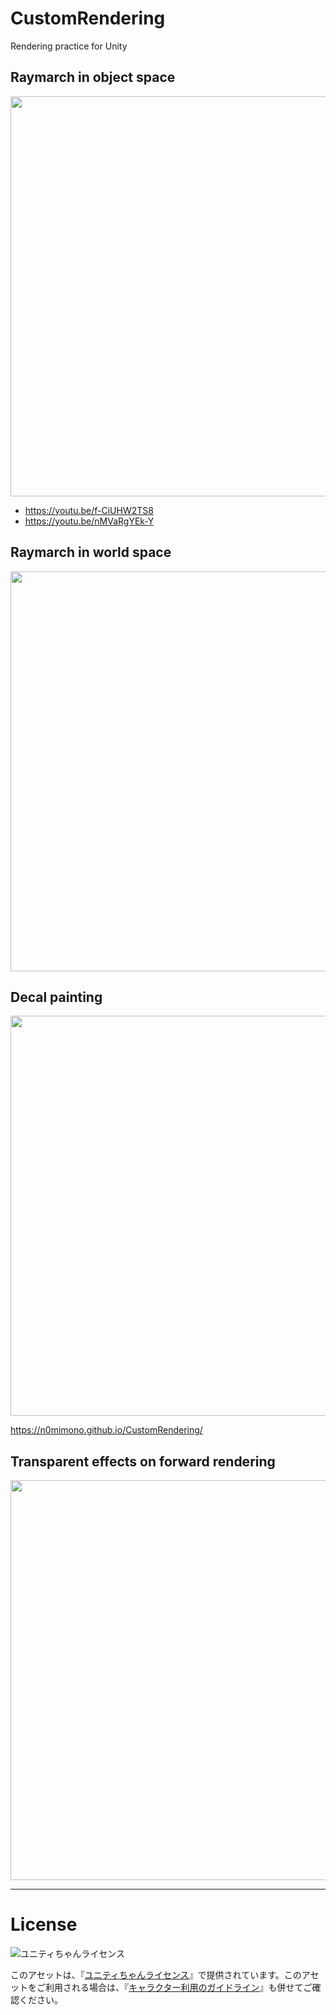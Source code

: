 # CustomRendering

Rendering practice for Unity

## Raymarch in object space

<img src="https://github.com/n0mimono/CustomRendering/raw/master-ss/screenshots/screenshot0918_1.jpg" width="640">

* https://youtu.be/f-CiUHW2TS8
* https://youtu.be/nMVaRgYEk-Y

## Raymarch in world space

<img src="https://github.com/n0mimono/CustomRendering/raw/master-ss/screenshots/screenshot1008_1.jpg" width="640">

## Decal painting

<img src="https://github.com/n0mimono/CustomRendering/raw/master-ss/screenshots/screenshot0911_1.jpg" width="640">

https://n0mimono.github.io/CustomRendering/


## Transparent effects on forward rendering

<img src="https://github.com/n0mimono/CustomRendering/raw/master-ss/screenshots/screenshot1002_1.jpg" width="640">

---

# License

<div><img src="http://unity-chan.com/images/imageLicenseLogo.png" alt="ユニティちゃんライセンス"><p>このアセットは、『<a href="http://unity-chan.com/contents/license_jp/" target="_blank">ユニティちゃんライセンス</a>』で提供されています。このアセットをご利用される場合は、『<a href="http://unity-chan.com/contents/guideline/" target="_blank">キャラクター利用のガイドライン</a>』も併せてご確認ください。</p></div>
